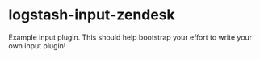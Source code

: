 # logstash-input-zendesk
Example input plugin. This should help bootstrap your effort to write your own input plugin!
